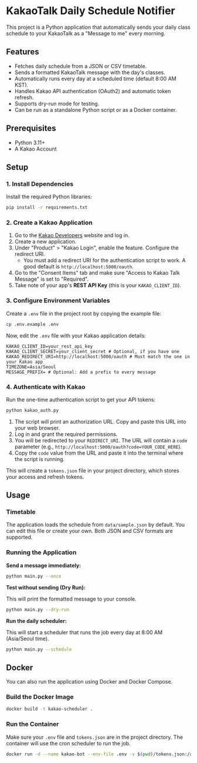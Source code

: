 # KakaoTalk Daily Schedule Notifier

This project is a Python application that automatically sends your daily class schedule to your KakaoTalk as a "Message to me" every morning.

## Features

- Fetches daily schedule from a JSON or CSV timetable.
- Sends a formatted KakaoTalk message with the day's classes.
- Automatically runs every day at a scheduled time (default 8:00 AM KST).
- Handles Kakao API authentication (OAuth2) and automatic token refresh.
- Supports dry-run mode for testing.
- Can be run as a standalone Python script or as a Docker container.

## Prerequisites

- Python 3.11+
- A Kakao Account

## Setup

### 1. Install Dependencies

Install the required Python libraries:

```bash
pip install -r requirements.txt
```

### 2. Create a Kakao Application

1.  Go to the [Kakao Developers](https://developers.kakao.com/) website and log in.
2.  Create a new application.
3.  Under "Product" > "Kakao Login", enable the feature. Configure the redirect URI.
    - You must add a redirect URI for the authentication script to work. A good default is `http://localhost:5000/oauth`.
4.  Go to the "Consent Items" tab and make sure "Access to Kakao Talk Message" is set to "Required".
5.  Take note of your app's **REST API Key** (this is your `KAKAO_CLIENT_ID`).

### 3. Configure Environment Variables

Create a `.env` file in the project root by copying the example file:

```bash
cp .env.example .env
```

Now, edit the `.env` file with your Kakao application details:

```
KAKAO_CLIENT_ID=your_rest_api_key
KAKAO_CLIENT_SECRET=your_client_secret # Optional, if you have one
KAKAO_REDIRECT_URI=http://localhost:5000/oauth # Must match the one in your Kakao app
TIMEZONE=Asia/Seoul
MESSAGE_PREFIX= # Optional: Add a prefix to every message
```

### 4. Authenticate with Kakao

Run the one-time authentication script to get your API tokens:

```bash
python kakao_auth.py
```

1.  The script will print an authorization URL. Copy and paste this URL into your web browser.
2.  Log in and grant the required permissions.
3.  You will be redirected to your `REDIRECT_URI`. The URL will contain a `code` parameter (e.g., `http://localhost:5000/oauth?code=YOUR_CODE_HERE`).
4.  Copy the `code` value from the URL and paste it into the terminal where the script is running.

This will create a `tokens.json` file in your project directory, which stores your access and refresh tokens.

## Usage

### Timetable

The application loads the schedule from `data/sample.json` by default. You can edit this file or create your own. Both JSON and CSV formats are supported.

### Running the Application

**Send a message immediately:**

```bash
python main.py --once
```

**Test without sending (Dry Run):**

This will print the formatted message to your console.

```bash
python main.py --dry-run
```

**Run the daily scheduler:**

This will start a scheduler that runs the job every day at 8:00 AM (Asia/Seoul time).

```bash
python main.py --schedule
```

## Docker

You can also run the application using Docker and Docker Compose.

### Build the Docker Image

```bash
docker build -t kakao-scheduler .
```

### Run the Container

Make sure your `.env` file and `tokens.json` are in the project directory. The container will use the cron scheduler to run the job.

```bash
docker run -d --name kakao-bot --env-file .env -v $(pwd)/tokens.json:/app/tokens.json kakao-scheduler
```